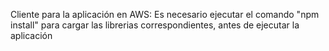 
Cliente para la aplicación en AWS: Es necesario ejecutar el comando "npm install" para cargar las librerias correspondientes, antes de ejecutar la aplicación
